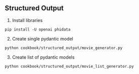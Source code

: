 ## Structured Output

1. Install libraries

```shell
pip install -U openai phidata
```

2. Create single pydantic model

```shell
python cookbook/structured_output/movie_generator.py
```

3. Create list of pydantic models

```shell
python cookbook/structured_output/movie_list_generator.py
```

